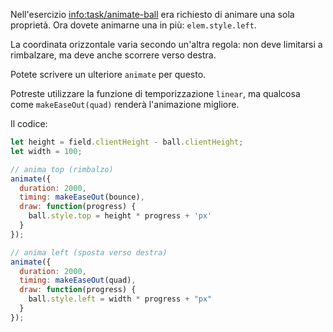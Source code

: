 Nell'esercizio <info:task/animate-ball> era richiesto di animare una sola proprietà. Ora dovete animarne una in più: `elem.style.left`.

La coordinata orizzontale varia secondo un'altra regola: non deve limitarsi a rimbalzare, ma deve anche scorrere verso destra.

Potete scrivere un ulteriore `animate` per questo.

Potreste utilizzare la funzione di temporizzazione `linear`, ma qualcosa come `makeEaseOut(quad)` renderà l'animazione migliore.

Il codice:

```js
let height = field.clientHeight - ball.clientHeight;
let width = 100;

// anima top (rimbalzo)
animate({
  duration: 2000,
  timing: makeEaseOut(bounce),
  draw: function(progress) {
    ball.style.top = height * progress + 'px'
  }
});

// anima left (sposta verso destra)
animate({
  duration: 2000,
  timing: makeEaseOut(quad),
  draw: function(progress) {
    ball.style.left = width * progress + "px"
  }
});
```
